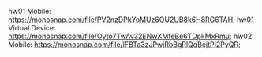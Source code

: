hw01 Mobile: https://monosnap.com/file/PV2nzDPkYoMUz6OU2UB8k6H8RG6TAH;
hw01 Virtual Device: https://monosnap.com/file/Oyto7TwAv32ENwXMfeBe6TDpkMxRmu;
hw02 Mobile: https://monosnap.com/file/lFBTa3zJPwjRbBgRlQqBejtPI2PyQR;
